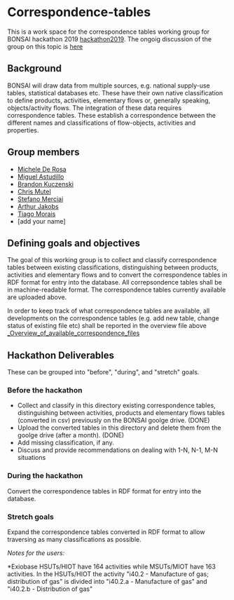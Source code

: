 # Correspondence-tables
This is a work space for the correspondence tables working group for BONSAI hackathon 2019 [hackathon2019](https://github.com/BONSAMURAIS/hackathon-2019). The ongoig discussion of the group on this topic is [here](https://bonsai.groups.io/g/hackathon2019/topic/30417494?p=,,,20,0,0,0::relevance,,%23correspondencetables,20,2,0,30417494,ct=1&ct=1)

## Background
BONSAI will draw data from multiple sources, e.g. national supply-use tables, statistical databases etc. These have their own native classification to define products, activities, elementary flows or, generally speaking,  objects/activity flows.
The integration of these data requires correspondence tables. These establish a correspondence between the different names and classifications of flow-objects, activities and properties. 

## Group members

 * [Michele De Rosa](https://github.com/MicDr)
 * [Miguel Astudillo](https://github.com/mfastudillo)
 * [Brandon Kuczenski](https://github.com/bkuczenski)
 * [Chris Mutel](https://github.com/cmutel)
 * [Stefano Merciai](https://github.com/Stefano-MRC)
 * [Arthur Jakobs](https://github.com/jakobsarthur)
 * [Tiago Morais](https://github.com/tgmorais1)
 * [add your name]

## Defining goals and objectives

The goal of this working group is to collect and classify correspondence tables between existing classifications, distinguishing between products, activities and elementary flows and to convert the correspondence tables in RDF format for entry into the database. 
All correpsondence tables shall be in machine-readable format. The correspondence tables currently available are uploaded above.

In order to keep track of what correspondence tables are available, all developments on the correspondence tables (e.g. add new table, change status of existing file etc) shall be reported in the overview file above  [_Overview_of_available_correspondence_files](https://github.com/BONSAMURAIS/Correspondence-tables/blob/master/_Overview_of_available_correspondence_files.csv)

## Hackathon Deliverables

These can be grouped into "before", "during", and "stretch" goals.

### Before the hackathon

* Collect and classify in this directory existing correspondence tables, distinguishing between activities, products and elementary flows tables (converted in csv) previously on the BONSAI goolge drive. (DONE) 
* Upload the converted tables in this directory and delete them from the goolge drive (after a month). (DONE)
* Add missing classification, if any.
* Discuss and provide recommendations on dealing with 1-N, N-1, M-N situations

### During the hackathon

Convert the correspondence tables in RDF format for entry into the database.

### Stretch goals

 Expand the correspondence tables converted in RDF format to allow traversing as many classifications as possible.
 
 

*Notes for the users:*

*Exiobase HSUTs/HIOT have 164 activities while MSUTs/MIOT have 163 activities. In the HSUTs/HIOT the activity "i40.2 - Manufacture of gas; distribution of gas" is divided into "i40.2.a - Manufacture of gas" and "i40.2.b - Distribution of gas"
